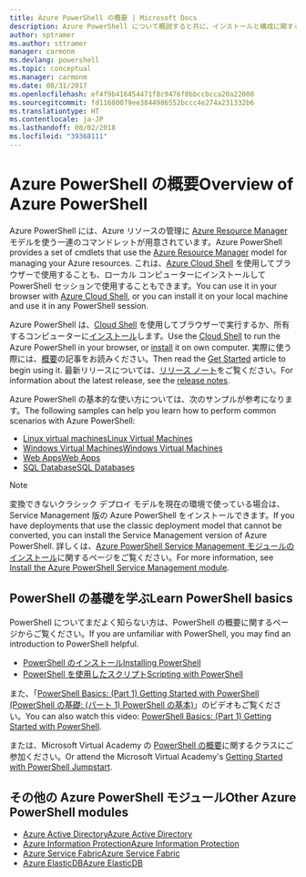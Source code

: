```yaml
---
title: Azure PowerShell の概要 | Microsoft Docs
description: Azure PowerShell について概説すると共に、インストールと構成に関するページへのリンクを紹介します。
author: sptramer
ms.author: sttramer
manager: carmonm
ms.devlang: powershell
ms.topic: conceptual
ms.manager: carmonm
ms.date: 08/31/2017
ms.openlocfilehash: ef4f9b416454471f8c9476f0bbccbcca20a22000
ms.sourcegitcommit: fd11600079ee3844986552bccc4e274a231332b6
ms.translationtype: HT
ms.contentlocale: ja-JP
ms.lasthandoff: 08/02/2018
ms.locfileid: "39368111"
---
```

# <a name="overview-of-azure-powershell"></a><span data-ttu-id="4edba-103">Azure PowerShell の概要</span><span class="sxs-lookup"><span data-stu-id="4edba-103">Overview of Azure PowerShell</span></span>

<span data-ttu-id="4edba-104">Azure PowerShell には、Azure リソースの管理に [Azure Resource Manager](/azure/azure-resource-manager/resource-group-overview) モデルを使う一連のコマンドレットが用意されています。</span><span class="sxs-lookup"><span data-stu-id="4edba-104">Azure PowerShell provides a set of cmdlets that use the [Azure Resource Manager](/azure/azure-resource-manager/resource-group-overview) model for managing your Azure resources.</span></span> <span data-ttu-id="4edba-105">これは、[Azure Cloud Shell](/azure/cloud-shell/overview) を使用してブラウザーで使用することも、ローカル コンピューターにインストールして PowerShell セッションで使用することもできます。</span><span class="sxs-lookup"><span data-stu-id="4edba-105">You can use it in your browser with [Azure Cloud Shell](/azure/cloud-shell/overview), or you can install it on your local machine and use it in any PowerShell session.</span></span>

<span data-ttu-id="4edba-106">Azure PowerShell は、[Cloud Shell](/azure/cloud-shell/overview) を使用してブラウザーで実行するか、所有するコンピューターに[インストール](install-azurerm-ps.md)します。</span><span class="sxs-lookup"><span data-stu-id="4edba-106">Use the [Cloud Shell](/azure/cloud-shell/overview) to run the Azure PowerShell in your browser, or [install](install-azurerm-ps.md) it on own computer.</span></span> <span data-ttu-id="4edba-107">実際に使う際には、[概要](get-started-azureps.md)の記事をお読みください。</span><span class="sxs-lookup"><span data-stu-id="4edba-107">Then read the [Get Started](get-started-azureps.md) article to begin using it.</span></span> <span data-ttu-id="4edba-108">最新リリースについては、[リリース ノート](release-notes-azureps.md)をご覧ください。</span><span class="sxs-lookup"><span data-stu-id="4edba-108">For information about the latest release, see the [release notes](release-notes-azureps.md).</span></span>

<span data-ttu-id="4edba-109">Azure PowerShell の基本的な使い方については、次のサンプルが参考になります。</span><span class="sxs-lookup"><span data-stu-id="4edba-109">The following samples can help you learn how to perform common scenarios with Azure PowerShell:</span></span>

* [<span data-ttu-id="4edba-110">Linux virtual machines</span><span class="sxs-lookup"><span data-stu-id="4edba-110">Linux Virtual Machines</span></span>](/azure/virtual-machines/virtual-machines-linux-powershell-samples?toc=/powershell/azure/toc.json)
* [<span data-ttu-id="4edba-111">Windows Virtual Machines</span><span class="sxs-lookup"><span data-stu-id="4edba-111">Windows Virtual Machines</span></span>](/azure/virtual-machines/virtual-machines-windows-powershell-samples?toc=/powershell/azure/toc.json)
* [<span data-ttu-id="4edba-112">Web Apps</span><span class="sxs-lookup"><span data-stu-id="4edba-112">Web Apps</span></span>](/azure/app-service-web/app-service-powershell-samples?toc=/powershell/azure/toc.json)
* [<span data-ttu-id="4edba-113">SQL Database</span><span class="sxs-lookup"><span data-stu-id="4edba-113">SQL Databases</span></span>](/azure/sql-database/sql-database-powershell-samples?toc=/powershell/azure/toc.json)

> [!NOTE]
> <span data-ttu-id="4edba-114">変換できないクラシック デプロイ モデルを現在の環境で使っている場合は、Service Management 版の Azure PowerShell をインストールできます。</span><span class="sxs-lookup"><span data-stu-id="4edba-114">If you have deployments that use the classic deployment model that cannot be converted, you can install the Service Management version of Azure PowerShell.</span></span> <span data-ttu-id="4edba-115">詳しくは、[Azure PowerShell Service Management モジュールのインストール](/powershell/azure/servicemanagement/install-azure-ps)に関するページをご覧ください。</span><span class="sxs-lookup"><span data-stu-id="4edba-115">For more information, see [Install the Azure PowerShell Service Management module](/powershell/azure/servicemanagement/install-azure-ps).</span></span>

## <a name="learn-powershell-basics"></a><span data-ttu-id="4edba-116">PowerShell の基礎を学ぶ</span><span class="sxs-lookup"><span data-stu-id="4edba-116">Learn PowerShell basics</span></span>

<span data-ttu-id="4edba-117">PowerShell についてまだよく知らない方は、PowerShell の概要に関するページからご覧ください。</span><span class="sxs-lookup"><span data-stu-id="4edba-117">If you are unfamiliar with PowerShell, you may find an introduction to PowerShell helpful.</span></span>

* [<span data-ttu-id="4edba-118">PowerShell のインストール</span><span class="sxs-lookup"><span data-stu-id="4edba-118">Installing PowerShell</span></span>](/powershell/scripting/installing-windows-powershell)
* [<span data-ttu-id="4edba-119">PowerShell を使用したスクリプト</span><span class="sxs-lookup"><span data-stu-id="4edba-119">Scripting with PowerShell</span></span>](/powershell/scripting/scripting-with-windows-powershell)

<span data-ttu-id="4edba-120">また、「[PowerShell Basics: (Part 1) Getting Started with PowerShell (PowerShell の基礎: (パート 1) PowerShell の基本)](https://channel9.msdn.com/Blogs/Taste-of-Premier/PowerShellBasicsPart1)」のビデオもご覧ください。</span><span class="sxs-lookup"><span data-stu-id="4edba-120">You can also watch this video: [PowerShell Basics: (Part 1) Getting Started with PowerShell](https://channel9.msdn.com/Blogs/Taste-of-Premier/PowerShellBasicsPart1).</span></span>

<span data-ttu-id="4edba-121">または、Microsoft Virtual Academy の [PowerShell の概要](https://mva.microsoft.com/liveevents/powershell-jumpstart)に関するクラスにご参加ください。</span><span class="sxs-lookup"><span data-stu-id="4edba-121">Or attend the Microsoft Virtual Academy's [Getting Started with PowerShell Jumpstart](https://mva.microsoft.com/liveevents/powershell-jumpstart).</span></span>

## <a name="other-azure-powershell-modules"></a><span data-ttu-id="4edba-122">その他の Azure PowerShell モジュール</span><span class="sxs-lookup"><span data-stu-id="4edba-122">Other Azure PowerShell modules</span></span>

* [<span data-ttu-id="4edba-123">Azure Active Directory</span><span class="sxs-lookup"><span data-stu-id="4edba-123">Azure Active Directory</span></span>](/powershell/azure/active-directory/)
* [<span data-ttu-id="4edba-124">Azure Information Protection</span><span class="sxs-lookup"><span data-stu-id="4edba-124">Azure Information Protection</span></span>](/powershell/azure/aip/)
* [<span data-ttu-id="4edba-125">Azure Service Fabric</span><span class="sxs-lookup"><span data-stu-id="4edba-125">Azure Service Fabric</span></span>](/powershell/azure/service-fabric/)
* [<span data-ttu-id="4edba-126">Azure ElasticDB</span><span class="sxs-lookup"><span data-stu-id="4edba-126">Azure ElasticDB</span></span>](/powershell/azure/elasticdbjobs/)